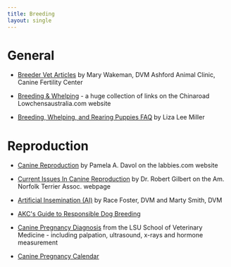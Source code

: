 ```yaml
---
title: Breeding
layout: single
---
```


# General

- [Breeder Vet Articles](http://www.showdogsupersite.com/featx.html#bvet) by Mary Wakeman, DVM Ashford Animal Clinic, Canine Fertility Center

- [Breeding & Whelping](http://www.lowchensaustralia.com/breeding.htm) - a huge collection of links on the Chinaroad Lowchensaustralia.com website

- [Breeding, Whelping, and Rearing Puppies FAQ](http://www.faqs.org/faqs/dogs-faq/medical-info/whelping/) by Liza Lee Miller

# Reproduction

- [Canine Reproduction](http://www.labbies.com/canine_reproduction_table_of_con.htm) by Pamela A. Davol on the labbies.com website

- [Current Issues In Canine Reproduction](http://www.norfolkterrier.org/articles_a-e/currentissuesinreproduction01.html) by Dr. Robert Gilbert on the Am. Norfolk Terrier Assoc. webpage

- [Artificial Insemination (AI)](https://www.petcoach.co/article/artificial-insemination-ai-in-dogs/) by Race Foster, DVM and Marty Smith, DVM

- [AKC's Guide to Responsible Dog Breeding](https://www.akc.org/breeder-programs/breeder-education/akcs-guide-responsible-dog-breeding/)

- [Canine Pregnancy Diagnosis](http://therio.vetmed.lsu.edu/ultrasound.htm) from the LSU School of Veterinary Medicine - including palpation, ultrasound, x-rays and hormone measurement

- [Canine Pregnancy Calendar](https://dogs.lovetoknow.com/wiki/Canine_Pregnancy_Calendar)
